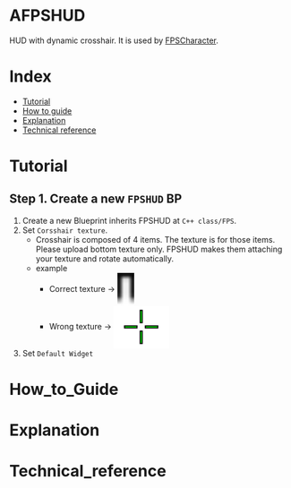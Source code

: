 # AFPSHUD
HUD with dynamic crosshair. It is used by [FPSCharacter](./FPSCharacter.md).

# Index
- [Tutorial](#_Tutorial)
- [How to guide](#_How_to_Guide)
- [Explanation](#_Explanation)
- [Technical reference](#_Technical_reference)

# Tutorial
## Step 1. Create a new `FPSHUD` BP
1. Create a new Blueprint inherits FPSHUD at `C++ class/FPS`.
2. Set `Corsshair texture`.
    - Crosshair is composed of 4 items. The texture is for those items. Please upload bottom texture only. FPSHUD makes them attaching your texture and rotate automatically.
    - example
        - Correct texture -> <img src="img/CrosshairPoint.png" width = "30px" style="vertical-align: middle">
        - Wrong texture -> <img src="img/CrosshairPoint_worng.png" width = "100px" style="vertical-align: middle">
3. Set `Default Widget`

# How_to_Guide

# Explanation

# Technical_reference

